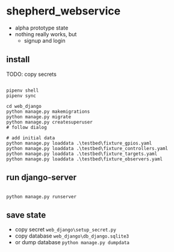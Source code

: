 # shepherd_webservice

- alpha prototype state
- nothing really works, but
  - signup and login

## install

TODO: copy secrets

```shell

pipenv shell
pipenv sync

cd web_django
python manage.py makemigrations
python manage.py migrate
python manage.py createsuperuser
# follow dialog

# add initial data
python manage.py loaddata .\testbed\fixture_gpios.yaml
python manage.py loaddata .\testbed\fixture_controllers.yaml
python manage.py loaddata .\testbed\fixture_targets.yaml
python manage.py loaddata .\testbed\fixture_observers.yaml

```

## run django-server

```shell

python manage.py runserver

```

## save state

- copy secret `web_django\setup_secret.py`
- copy database `web_django\db_django.sqlite3`
- or dump database `python manage.py dumpdata`
